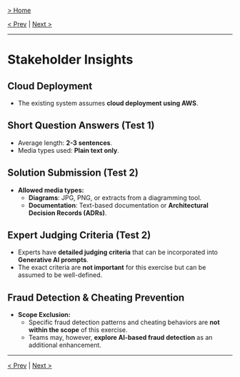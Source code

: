 [> Home](../readme.md)

[< Prev](legacy-system-challenges.md)  |  [Next >](../5.Proposed-solution/readme.md)

---
# Stakeholder Insights

## Cloud Deployment
- The existing system assumes **cloud deployment using AWS**.

## Short Question Answers (Test 1)
- Average length: **2-3 sentences**.
- Media types used: **Plain text only**.

## Solution Submission (Test 2)
- **Allowed media types:**
    - **Diagrams**: JPG, PNG, or extracts from a diagramming tool.
    - **Documentation**: Text-based documentation or **Architectural Decision Records (ADRs)**.

## Expert Judging Criteria (Test 2)
- Experts have **detailed judging criteria** that can be incorporated into **Generative AI prompts**.
- The exact criteria are **not important** for this exercise but can be assumed to be well-defined.

## Fraud Detection & Cheating Prevention
- **Scope Exclusion:**
    - Specific fraud detection patterns and cheating behaviors are **not within the scope** of this exercise.
    - Teams may, however, **explore AI-based fraud detection** as an additional enhancement.


    
---

[< Prev](legacy-system-challenges.md)  |  [Next >](../5.Proposed-solution/readme.md)
